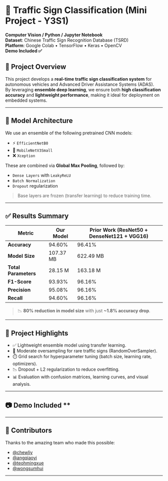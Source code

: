 # 🚦 Traffic Sign Classification (Mini Project - Y3S1)

**Computer Vision / Python / Jupyter Notebook**  
**Dataset**: Chinese Traffic Sign Recognition Database (TSRD)  
**Platform**: Google Colab • TensorFlow • Keras • OpenCV  
**Demo Included ✅**


## 📘 Project Overview

This project develops a **real-time traffic sign classification system** for autonomous vehicles and Advanced Driver Assistance Systems (ADAS).  
By leveraging **ensemble deep learning**, we ensure both **high classification accuracy** and **lightweight performance**, making it ideal for deployment on embedded systems.

---

## 🧠 Model Architecture

We use an ensemble of the following pretrained CNN models:

- ⚡ `EfficientNetB0`
- 📱 `MobileNetV3Small`
- ❌ `Xception`

These are combined via **Global Max Pooling**, followed by:
- `Dense Layers` with `LeakyReLU`
- `Batch Normalization`
- `Dropout` regularization

> Base layers are frozen (transfer learning) to reduce training time.

---

## ✅ Results Summary

| Metric               | Our Model     | Prior Work (ResNet50 + DenseNet121 + VGG16) |
|----------------------|---------------|---------------------------------------------|
| **Accuracy**         | 94.60%        | 96.41%                                      |
| **Model Size**       | 107.37 MB     | 622.49 MB                                   |
| **Total Parameters** | 28.15 M       | 163.18 M                                    |
| **F1-Score**         | 93.93%        | 96.16%                                      |
| **Precision**        | 95.08%        | 96.16%                                      |
| **Recall**           | 94.60%        | 96.16%                                      |

> 📉 **80% reduction in model size** with just **~1.8% accuracy drop**.

---

## 🧪 Project Highlights

- ✅ Lightweight ensemble model using transfer learning.
- 🔄 Moderate oversampling for rare traffic signs (RandomOverSampler).
- ⏱️ Grid search for hyperparameter tuning (batch size, learning rate, optimizers).
- 📉 Dropout + L2 regularization to reduce overfitting.
- 📊 Evaluation with confusion matrices, learning curves, and visual analysis.

---

## 📷 Demo Included **

---

## 👥 Contributors

Thanks to the amazing team who made this possible:

- [@chewliy](-)
- [@angqiaoyi](https://github.com/QiaoYi01)
- [@teohmingxue](https://github.com/JacksonR553)
- [@wongsumhui](-)

---
